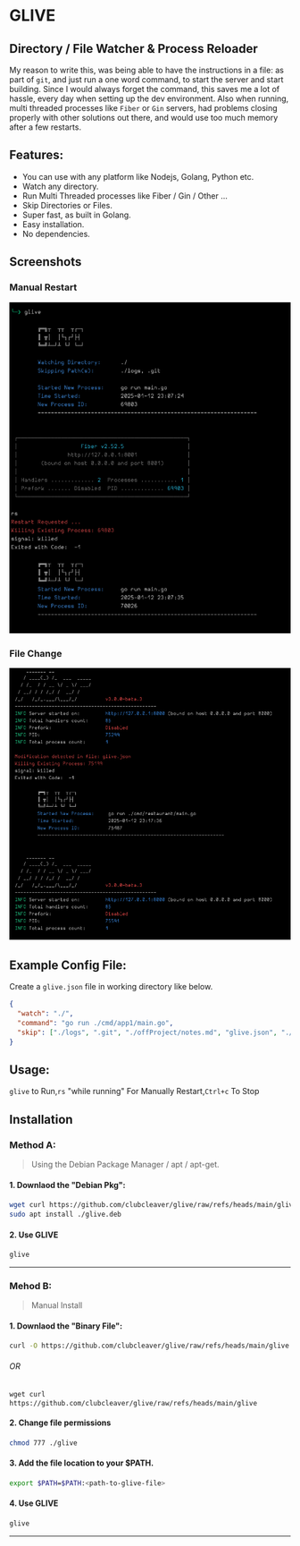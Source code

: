 # GLIVE

## Directory / File Watcher & Process Reloader

My reason to write this, was being able to have the instructions in a file: as part of `git`, and just run a one word command, to start the server and start building. Since I would always forget the command, this saves me a lot of hassle, every day when setting up the dev environment. Also when running, multi threaded processes like `Fiber` or `Gin` servers, had problems closing properly with other solutions out there, and would use too much memory after a few restarts.

## Features:

- You can use with any platform like Nodejs, Golang, Python etc.
- Watch any directory.
- Run Multi Threaded processes like Fiber / Gin / Other ...
- Skip Directories or Files.
- Super fast, as built in Golang.
- Easy installation.
- No dependencies.

## Screenshots
### Manual Restart
<img src="./screenshots/glive.png" alt="Screenshot" width="600" />

### File Change
<img src="./screenshots/fileChange.png" alt="Screenshot" width="600" />

## Example Config File:

Create a `glive.json` file in working directory like below.

```json
{
  "watch": "./",
  "command": "go run ./cmd/app1/main.go",
  "skip": ["./logs", ".git", "./offProject/notes.md", "glive.json", "./docs"]
}
```

## Usage:

`glive` to Run,`rs` "while running" For Manually Restart,`Ctrl+c` To Stop

## Installation

### Method A:

> Using the Debian Package Manager / apt / apt-get.

#### 1. Downlaod the "Debian Pkg":

```sh
wget curl https://github.com/clubcleaver/glive/raw/refs/heads/main/glive.deb
sudo apt install ./glive.deb
```

#### 2. Use GLIVE

```sh
glive
```

---

### Mehod B:

> Manual Install

#### 1. Downlaod the "Binary File":

```sh
curl -O https://github.com/clubcleaver/glive/raw/refs/heads/main/glive
```

###### OR

```
wget curl https://github.com/clubcleaver/glive/raw/refs/heads/main/glive
```

#### 2. Change file permissions

```sh
chmod 777 ./glive
```

#### 3. Add the file location to your $PATH.

```sh
export $PATH=$PATH:<path-to-glive-file>
```

#### 4. Use GLIVE

```sh
glive
```

---
